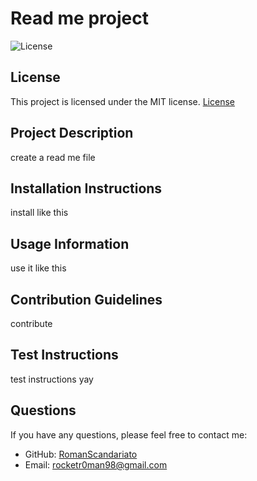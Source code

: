 # Read me project

  ![License](https://img.shields.io/badge/license-MIT-blue.svg)
  ## License

This project is licensed under the MIT license.
  [License](https://opensource.org/licenses/MIT)

## Project Description
create a read me file

## Installation Instructions
install like this

## Usage Information
use it like this

## Contribution Guidelines
contribute 

## Test Instructions
test instructions yay

## Questions
If you have any questions, please feel free to contact me:
- GitHub: [RomanScandariato](https://github.com/RomanScandariato)
- Email: rocketr0man98@gmail.com
